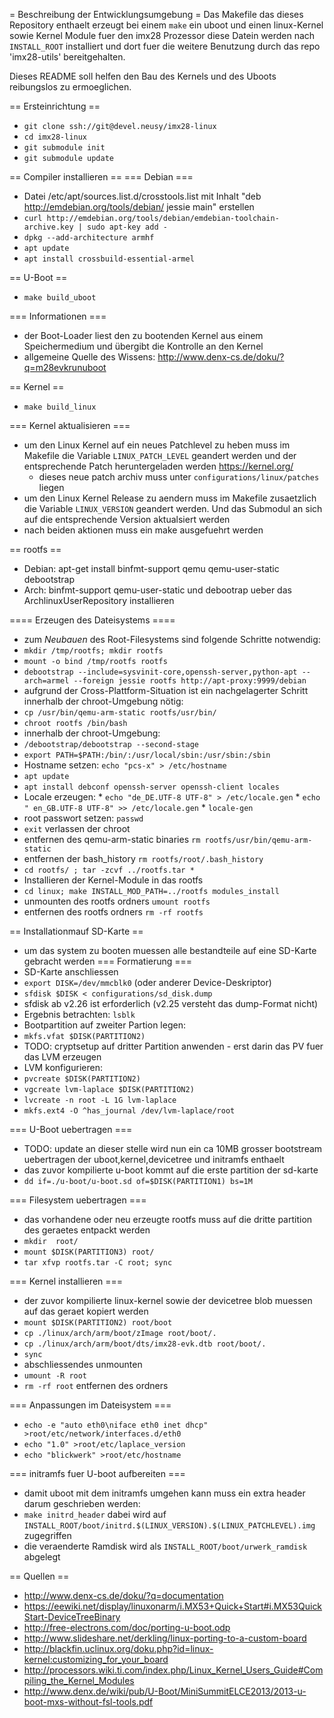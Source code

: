 = Beschreibung der Entwicklungsumgebung =
Das Makefile das dieses Repository enthaelt erzeugt bei einem `make` ein uboot und einen linux-Kernel sowie Kernel Module fuer den imx28 Prozessor diese Datein werden nach `INSTALL_ROOT` installiert und dort fuer die weitere Benutzung durch das repo 'imx28-utils' bereitgehalten.

Dieses README soll helfen den Bau des Kernels und des Uboots reibungslos zu ermoeglichen.

== Ersteinrichtung ==
* `git clone ssh://git@devel.neusy/imx28-linux`
* `cd imx28-linux`
* `git submodule init`
* `git submodule update`


== Compiler installieren ==
=== Debian ===
* Datei /etc/apt/sources.list.d/crosstools.list mit Inhalt  "deb http://emdebian.org/tools/debian/ jessie main" erstellen
* `curl http://emdebian.org/tools/debian/emdebian-toolchain-archive.key | sudo apt-key add -`
* `dpkg --add-architecture armhf`
* `apt update`
* `apt install crossbuild-essential-armel`

== U-Boot ==
* `make build_uboot`

=== Informationen ===
* der Boot-Loader liest den zu bootenden Kernel aus einem Speichermedium und übergibt die Kontrolle an den Kernel
* allgemeine Quelle des Wissens: http://www.denx-cs.de/doku/?q=m28evkrunuboot

== Kernel ==
* `make build_linux`

=== Kernel aktualisieren ===
* um den Linux Kernel auf ein neues Patchlevel zu heben muss im Makefile die Variable `LINUX_PATCH_LEVEL` geandert werden und der entsprechende Patch heruntergeladen werden https://kernel.org/
	* dieses neue patch archiv muss unter `configurations/linux/patches` liegen
* um den Linux Kernel Release zu aendern muss im Makefile zusaetzlich die Variable `LINUX_VERSION` geandert werden. Und das Submodul an sich auf die entsprechende Version aktualsiert werden
* nach beiden aktionen muss ein make ausgefuehrt werden

== rootfs ==
* Debian: apt-get install binfmt-support qemu qemu-user-static debootstrap
* Arch: binfmt-support qemu-user-static und debootrap ueber das ArchlinuxUserRepository installieren

==== Erzeugen des Dateisystems ====
* zum _Neubauen_ des Root-Filesystems sind folgende Schritte notwendig:
 * `mkdir /tmp/rootfs; mkdir rootfs`
 * `mount -o bind /tmp/rootfs rootfs`
 * `debootstrap --include=sysvinit-core,openssh-server,python-apt --arch=armel --foreign jessie rootfs http://apt-proxy:9999/debian`
 * aufgrund der Cross-Plattform-Situation ist ein nachgelagerter Schritt innerhalb der chroot-Umgebung nötig:
  * `cp /usr/bin/qemu-arm-static rootfs/usr/bin/`
  * `chroot rootfs /bin/bash`
  * innerhalb der chroot-Umgebung:
   * `/debootstrap/debootstrap --second-stage`
   * `export PATH=$PATH:/bin/:/usr/local/sbin:/usr/sbin:/sbin`
   * Hostname setzen: `echo "pcs-x" > /etc/hostname`
   * `apt update`
   * `apt install debconf openssh-server openssh-client locales`
   * Locale erzeugen:
    * `echo "de_DE.UTF-8 UTF-8" > /etc/locale.gen`
    * `echo " en_GB.UTF-8 UTF-8" >> /etc/locale.gen`
    * `locale-gen`
   * root passwort setzen: `passwd`
   * `exit` verlassen der chroot
   * entfernen des qemu-arm-static binaries `rm rootfs/usr/bin/qemu-arm-static`
   * entfernen der bash_history `rm rootfs/root/.bash_history`
 * `cd rootfs/ ; tar -zcvf ../rootfs.tar * `
 * Installieren der Kernel-Module in das rootfs
  * `cd linux; make INSTALL_MOD_PATH=../rootfs modules_install`
 * unmounten des rootfs ordners `umount rootfs`
 * entfernen des rootfs ordners `rm -rf rootfs`

== Installationmauf SD-Karte ==
* um das system zu booten muessen alle bestandteile auf eine SD-Karte gebracht werden
=== Formatierung ===
* SD-Karte anschliessen
 * `export DISK=/dev/mmcblk0` (oder anderer Device-Deskriptor)
 * `sfdisk $DISK < configurations/sd_disk.dump`
  * sfdisk ab v2.26 ist erforderlich (v2.25 versteht das dump-Format nicht)
 * Ergebnis betrachten: `lsblk`
 * Bootpartition auf zweiter Partion legen:
  * `mkfs.vfat $DISK(PARTITION2)`
 * TODO: cryptsetup auf dritter Partition anwenden - erst darin das PV fuer das LVM erzeugen
 * LVM konfigurieren:
  * `pvcreate $DISK(PARTITION2)`
  * `vgcreate lvm-laplace $DISK(PARTITION2)`
  * `lvcreate -n root -L 1G lvm-laplace`
  * `mkfs.ext4 -O ^has_journal /dev/lvm-laplace/root`

=== U-Boot uebertragen ===
* TODO: update an dieser stelle wird nun ein ca 10MB grosser bootstream uebertragen der uboot,kernel,devicetree und initramfs enthaelt
* das zuvor kompilierte u-boot kommt auf die erste partition der sd-karte
 * `dd if=./u-boot/u-boot.sd of=$DISK(PARTITION1) bs=1M`

=== Filesystem uebertragen ===
* das vorhandene oder neu erzeugte rootfs muss auf die dritte partition des geraetes entpackt werden
 * `mkdir  root/`
 * `mount $DISK(PARTITION3) root/`
 * `tar xfvp rootfs.tar -C root; sync`

=== Kernel installieren ===
* der zuvor kompilierte linux-kernel sowie der devicetree blob muessen auf das geraet kopiert werden
 * `mount $DISK(PARTITION2) root/boot`
 * `cp ./linux/arch/arm/boot/zImage root/boot/.`
 * `cp ./linux/arch/arm/boot/dts/imx28-evk.dtb root/boot/.`
 * `sync`
* abschliessendes unmounten
 * `umount -R root`
 * `rm -rf root` entfernen des ordners

=== Anpassungen im Dateisystem ===
 * `echo -e "auto eth0\niface eth0 inet dhcp" >root/etc/network/interfaces.d/eth0`
 * `echo "1.0" >root/etc/laplace_version`
 * `echo "blickwerk" >root/etc/hostname`


=== initramfs fuer U-boot aufbereiten ===
* damit uboot mit dem initramfs umgehen kann muss  ein extra header darum geschrieben werden:
* `make initrd_header` dabei wird auf `INSTALL_ROOT/boot/initrd.$(LINUX_VERSION).$(LINUX_PATCHLEVEL).img` zugegriffen
* die veraenderte Ramdisk wird als `INSTALL_ROOT/boot/urwerk_ramdisk` abgelegt

== Quellen ==
* http://www.denx-cs.de/doku/?q=documentation
* https://eewiki.net/display/linuxonarm/i.MX53+Quick+Start#i.MX53QuickStart-DeviceTreeBinary
* http://free-electrons.com/doc/porting-u-boot.odp 
* http://www.slideshare.net/derkling/linux-porting-to-a-custom-board
* http://blackfin.uclinux.org/doku.php?id=linux-kernel:customizing_for_your_board
* http://processors.wiki.ti.com/index.php/Linux_Kernel_Users_Guide#Compiling_the_Kernel_Modules
* http://www.denx.de/wiki/pub/U-Boot/MiniSummitELCE2013/2013-u-boot-mxs-without-fsl-tools.pdf
